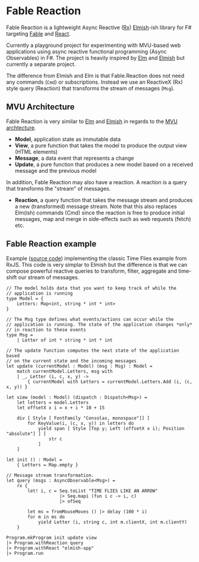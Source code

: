 # Fable Reaction

Fable Reaction is a lightweight Async Reactive ([Rx](http://reactivex.io/)) [Elmish](https://elmish.github.io/)-ish library for F# targeting [Fable](http://fable.io/) and [React](https://reactjs.org/).

Currently a playground project for experimenting with MVU-based web applications using async reactive functional programming (Async Observables) in F#. The project is heavily inspired by [Elm](http://elm-lang.org/) and [Elmish](https://elmish.github.io/) but currently a separate project.

The difference from Elmish and Elm is that Fable.Reaction does not need any commands (`Cmd`) or subscriptions. Instead we use an ReactiveX (Rx) style query (Reaction) that transforms the stream of messages (`Msg`).

## MVU Architecture

Fable Reaction is very similar to [Elm](http://elm-lang.org/) and [Elmish](https://elmish.github.io/) in regards to the [MVU archtecture](https://guide.elm-lang.org/architecture/).

* **Model**, application state as immutable data
* **View**, a pure function that takes the model to produce the output view (HTML elements)
* **Message**, a data event that represents a change
* **Update**, a pure function that produces a new model based on a received message and the previous model

In addition, Fable Reaction may also have a reaction. A reaction is a query that transforms the "stream" of messages.

* **Reaction**, a query function that takes the message stream and produces a new (transformed) message stream. Note that this also replaces Elm(ish) commands (Cmd) since the reaction is free to produce initial messages, map and merge in side-effects such as web requests (fetch) etc.

## Fable Reaction example

Example ([source code](https://github.com/dbrattli/Re-action/tree/master/examples/Timeflies)) implementing the classic Time Flies example from RxJS. This code is very simplar to Elmish but the difference is that we can compose powerful reactive
queries to transform, filter, aggregate and time-shift our stream of messages.

```f#
// The model holds data that you want to keep track of while the
// application is running
type Model = {
    Letters: Map<int, string * int * int>
}

// The Msg type defines what events/actions can occur while the
// application is running. The state of the application changes *only*
// in reaction to these events
type Msg =
    | Letter of int * string * int * int

// The update function computes the next state of the application based
// on the current state and the incoming messages
let update (currentModel : Model) (msg : Msg) : Model =
    match currentModel.Letters, msg with
    | _, Letter (i, c, x, y) ->
        { currentModel with Letters = currentModel.Letters.Add (i, (c, x, y)) }

let view (model : Model) (dispatch : Dispatch<Msg>) =
    let letters = model.Letters
    let offsetX x i = x + i * 10 + 15

    div [ Style [ FontFamily "Consolas, monospace"]] [
        for KeyValue(i, (c, x, y)) in letters do
            yield span [ Style [Top y; Left (offsetX x i); Position "absolute"] ] [
                str c
            ]
    ]

let init () : Model =
    { Letters = Map.empty }

// Message stream transformation.
let query (msgs : AsyncObservable<Msg>) =
    rx {
        let! i, c = Seq.toList "TIME FLIES LIKE AN ARROW"
                    |> Seq.mapi (fun i c -> i, c)
                    |> ofSeq

        let ms = fromMouseMoves () |> delay (100 * i)
        for m in ms do
            yield Letter (i, string c, int m.clientX, int m.clientY)
    }

Program.mkProgram init update view
|> Program.withReaction query
|> Program.withReact "elmish-app"
|> Program.run
```

